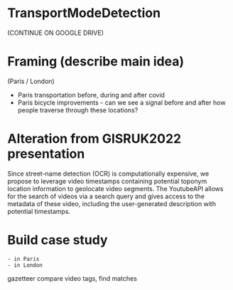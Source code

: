 # TransportModeDetection

(CONTINUE ON GOOGLE DRIVE)

# Framing (describe main idea)
(Paris / London)
- Paris transportation before, during and after covid
- Paris bicycle improvements - can we see a signal before and after how people traverse through these locations?


# Alteration from GISRUK2022 presentation
Since street-name detection (OCR) is computationally expensive, we propose
to leverage video timestamps containing potential toponym location information
to geolocate video segments.
The YoutubeAPI allows for the search of videos via a search query
and gives access to the metadata of these video, including the user-generated description with
potential timestamps.


# Build case study 
    - in Paris
    - in London


gazetteer compare video tags, find matches

```python


```